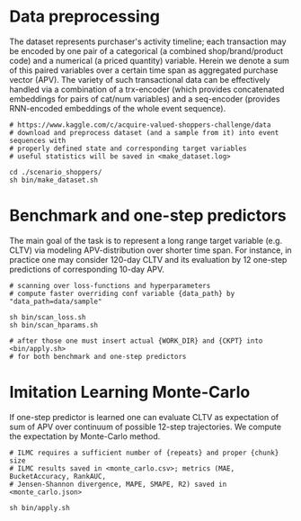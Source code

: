 # Data preprocessing

The dataset represents purchaser's activity timeline; each transaction may be
encoded by one pair of a categorical (a combined shop/brand/product code) and a numerical
(a priced quantity) variable. Herein we denote a sum of this paired variables over a
certain time span as aggregated purchase vector (APV). The variety of such transactional
data can be effectively handled via a combination of a trx-encoder (which provides
concatenated embeddings for pairs of cat/num variables) and a seq-encoder (provides
RNN-encoded embeddings of the whole event sequence).

```shell
# https://www.kaggle.com/c/acquire-valued-shoppers-challenge/data
# download and preprocess dataset (and a sample from it) into event sequences with
# properly defined state and corresponding target variables
# useful statistics will be saved in <make_dataset.log>

cd ./scenario_shoppers/
sh bin/make_dataset.sh
```

# Benchmark and one-step predictors

The main goal of the task is to represent a long range target variable (e.g. CLTV)
via modeling APV-distribution over shorter time span. For instance, in practice one may
consider 120-day CLTV and its evaluation by 12 one-step predictions of corresponding
10-day APV.

```shell
# scanning over loss-functions and hyperparameters
# compute faster overriding conf variable {data_path} by "data_path=data/sample"

sh bin/scan_loss.sh
sh bin/scan_hparams.sh

# after those one must insert actual {WORK_DIR} and {CKPT} into <bin/apply.sh>
# for both benchmark and one-step predictors
```

# Imitation Learning Monte-Carlo

If one-step predictor is learned one can evaluate CLTV as expectation of sum of APV over
continuum of possible 12-step trajectories. We compute the expectation by Monte-Carlo
method.

```shell
# ILMC requires a sufficient number of {repeats} and proper {chunk} size
# ILMC results saved in <monte_carlo.csv>; metrics (MAE, BucketAccuracy, RankAUC,
# Jensen-Shannon divergence, MAPE, SMAPE, R2) saved in <monte_carlo.json>

sh bin/apply.sh
```
